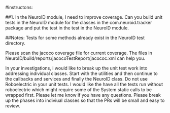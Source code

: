 #instructons:

##1. In the NeuroID module, I need to improve coverage. Can you build unit tests in the NeuroID module for the classes in the com.neuroid.tracker package and put the test in the test in the NeuroID module. 

##Notes: 
Tests for some methods already exist in the NeuroID test directory. 

Please scan the jacoco coverage file for current coverage. The files in NeuroID/build/reports/jacocoTestReport/jacococ.xml can help you. 

In your investigations, i would like to break up the unit test work into addressing individual classes. Start with the utilities and then continue to the callbacks and services and finally the NeuroID class. Do not use Roboelectric in your unit tests. I would like the have all the tests run without roboelectric which might require some of the System static calls to be wrapped first. Please let me know if you have any questions. Please break up the phases into indiviual classes so that the PRs will be small and easy to review. 


